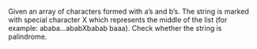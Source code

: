 Given an array of characters formed with a’s and b’s. The string is marked with
special character X which represents the middle of the list (for example:
ababa...ababXbabab baaa). Check whether the string is palindrome.
